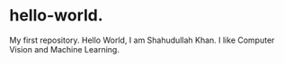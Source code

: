 # hello-world.
My first repository.
Hello World, I am Shahudullah Khan.
I like Computer Vision and Machine Learning.
